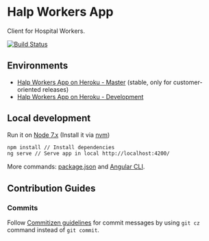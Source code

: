 # Halp Workers App
Client for Hospital Workers.

[![Build Status](https://travis-ci.org/halp-project/halp-workers-app.svg?branch=dev)](https://travis-ci.org/halp-project/halp-workers-app)

## Environments
- [Halp Workers App on Heroku - Master](https://halp-workers-app.herokuapp.com/) (stable, only for customer-oriented releases)
- [Halp Workers App on Heroku - Development](https://halp-workers-app-staging.herokuapp.com)

## Local development

Run it on [Node 7.x](https://nodejs.org/es/) (Install it via [nvm](https://github.com/creationix/nvm))
```bash
npm install // Install dependencies
ng serve // Serve app in local http://localhost:4200/
```

More commands: [package.json](https://github.com/halp-project/halp-workers-app/blob/dev/package.json) and [Angular CLI](https://cli.angular.io/).

## Contribution Guides
### Commits
Follow [Commitizen guidelines](https://github.com/commitizen/cz-cli) for commit messages by using `git cz` command instead of `git commit`.
